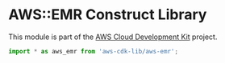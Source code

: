 # AWS::EMR Construct Library


This module is part of the [AWS Cloud Development Kit](https://github.com/aws/aws-cdk) project.

```ts nofixture
import * as aws_emr from 'aws-cdk-lib/aws-emr';
```
